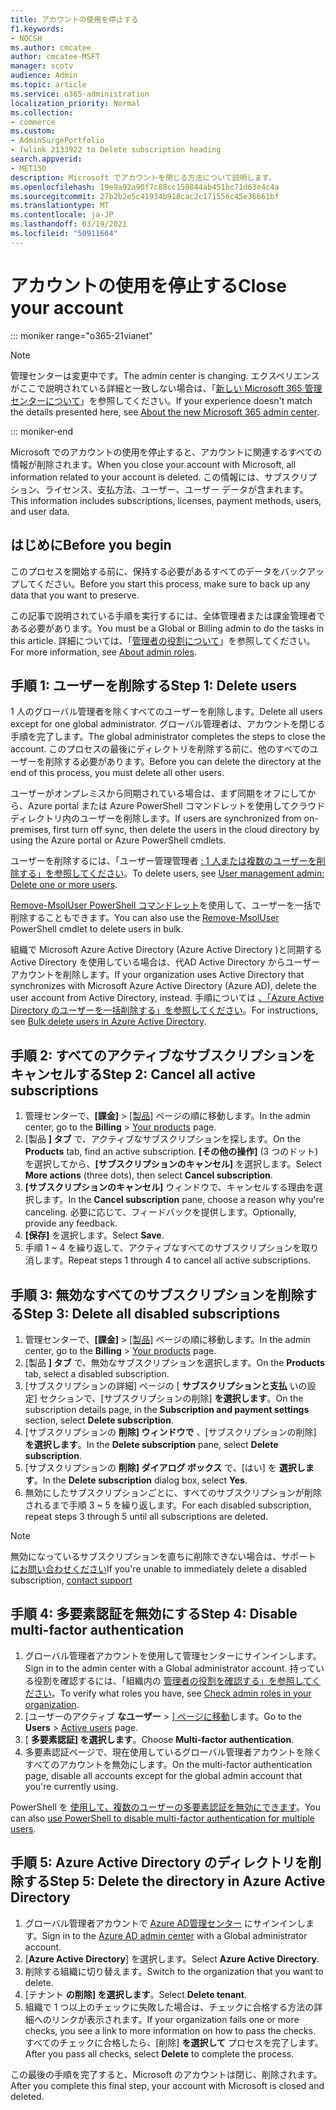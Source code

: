 ```yaml
---
title: アカウントの使用を停止する
f1.keywords:
- NOCSH
ms.author: cmcatee
author: cmcatee-MSFT
manager: scotv
audience: Admin
ms.topic: article
ms.service: o365-administration
localization_priority: Normal
ms.collection:
- commerce
ms.custom:
- AdminSurgePortfolio
- fwlink 2133922 to Delete subscription heading
search.appverid:
- MET150
description: Microsoft でアカウントを閉じる方法について説明します。
ms.openlocfilehash: 19e9a92a90f7c88cc150844ab451bc71d63e4c4a
ms.sourcegitcommit: 27b2b2e5c41934b918cac2c171556c45e36661bf
ms.translationtype: MT
ms.contentlocale: ja-JP
ms.lasthandoff: 03/19/2021
ms.locfileid: "50911664"
---
```

# <a name="close-your-account"></a><span data-ttu-id="56e66-103">アカウントの使用を停止する</span><span class="sxs-lookup"><span data-stu-id="56e66-103">Close your account</span></span>

::: moniker range="o365-21vianet"

> [!NOTE]
> <span data-ttu-id="56e66-104">管理センターは変更中です。</span><span class="sxs-lookup"><span data-stu-id="56e66-104">The admin center is changing.</span></span> <span data-ttu-id="56e66-105">エクスペリエンスがここで説明されている詳細と一致しない場合は、「[新しい Microsoft 365 管理センターについて](../admin/microsoft-365-admin-center-preview.md?preserve-view=true&view=o365-21vianet)」を参照してください。</span><span class="sxs-lookup"><span data-stu-id="56e66-105">If your experience doesn't match the details presented here, see [About the new Microsoft 365 admin center](../admin/microsoft-365-admin-center-preview.md?preserve-view=true&view=o365-21vianet).</span></span>

::: moniker-end

<span data-ttu-id="56e66-106">Microsoft でのアカウントの使用を停止すると、アカウントに関連するすべての情報が削除されます。</span><span class="sxs-lookup"><span data-stu-id="56e66-106">When you close your account with Microsoft, all information related to your account is deleted.</span></span> <span data-ttu-id="56e66-107">この情報には、サブスクリプション、ライセンス、支払方法、ユーザー、ユーザー データが含まれます。</span><span class="sxs-lookup"><span data-stu-id="56e66-107">This information includes subscriptions, licenses, payment methods, users, and user data.</span></span>

## <a name="before-you-begin"></a><span data-ttu-id="56e66-108">はじめに</span><span class="sxs-lookup"><span data-stu-id="56e66-108">Before you begin</span></span>

<span data-ttu-id="56e66-109">このプロセスを開始する前に、保持する必要があるすべてのデータをバックアップしてください。</span><span class="sxs-lookup"><span data-stu-id="56e66-109">Before you start this process, make sure to back up any data that you want to preserve.</span></span>

<span data-ttu-id="56e66-110">この記事で説明されている手順を実行するには、全体管理者または課金管理者である必要があります。</span><span class="sxs-lookup"><span data-stu-id="56e66-110">You must be a Global or Billing admin to do the tasks in this article.</span></span> <span data-ttu-id="56e66-111">詳細については、「[管理者の役割について](../admin/add-users/about-admin-roles.md)」を参照してください。</span><span class="sxs-lookup"><span data-stu-id="56e66-111">For more information, see [About admin roles](../admin/add-users/about-admin-roles.md).</span></span>

## <a name="step-1-delete-users"></a><span data-ttu-id="56e66-112">手順 1: ユーザーを削除する</span><span class="sxs-lookup"><span data-stu-id="56e66-112">Step 1: Delete users</span></span>

<span data-ttu-id="56e66-113">1 人のグローバル管理者を除くすべてのユーザーを削除します。</span><span class="sxs-lookup"><span data-stu-id="56e66-113">Delete all users except for one global administrator.</span></span> <span data-ttu-id="56e66-114">グローバル管理者は、アカウントを閉じる手順を完了します。</span><span class="sxs-lookup"><span data-stu-id="56e66-114">The global administrator completes the steps to close the account.</span></span> <span data-ttu-id="56e66-115">このプロセスの最後にディレクトリを削除する前に、他のすべてのユーザーを削除する必要があります。</span><span class="sxs-lookup"><span data-stu-id="56e66-115">Before you can delete the directory at the end of this process, you must delete all other users.</span></span>

<span data-ttu-id="56e66-116">ユーザーがオンプレミスから同期されている場合は、まず同期をオフにしてから、Azure portal または Azure PowerShell コマンドレットを使用してクラウド ディレクトリ内のユーザーを削除します。</span><span class="sxs-lookup"><span data-stu-id="56e66-116">If users are synchronized from on-premises, first turn off sync, then delete the users in the cloud directory by using the Azure portal or Azure PowerShell cmdlets.</span></span>

<span data-ttu-id="56e66-117">ユーザーを削除するには、「ユーザー管理管理者 <a href="/office365/admin/add-users/delete-a-user?view=o365-worldwide#user-management-admin-delete-one-or-more-users-from-office-365">: 1 人または複数のユーザーを削除する」を参照してください</a>。</span><span class="sxs-lookup"><span data-stu-id="56e66-117">To delete users, see <a href="/office365/admin/add-users/delete-a-user?view=o365-worldwide#user-management-admin-delete-one-or-more-users-from-office-365">User management admin: Delete one or more users</a>.</span></span>

<span data-ttu-id="56e66-118"><a href="https://go.microsoft.com/fwlink/?linkid=842230">Remove-MsolUser PowerShell コマンドレット</a>を使用して、ユーザーを一括で削除することもできます。</span><span class="sxs-lookup"><span data-stu-id="56e66-118">You can also use the <a href="https://go.microsoft.com/fwlink/?linkid=842230">Remove-MsolUser</a> PowerShell cmdlet to delete users in bulk.</span></span>

<span data-ttu-id="56e66-119">組織で Microsoft Azure Active Directory (Azure Active Directory )と同期する Active Directory を使用している場合は、代AD Active Directory からユーザー アカウントを削除します。</span><span class="sxs-lookup"><span data-stu-id="56e66-119">If your organization uses Active Directory that synchronizes with Microsoft Azure Active Directory (Azure AD), delete the user account from Active Directory, instead.</span></span> <span data-ttu-id="56e66-120">手順については <a href="/azure/active-directory/users-groups-roles/users-bulk-delete">、「Azure Active Directory のユーザーを一括削除する」を参照してください</a>。</span><span class="sxs-lookup"><span data-stu-id="56e66-120">For instructions, see <a href="/azure/active-directory/users-groups-roles/users-bulk-delete">Bulk delete users in Azure Active Directory</a>.</span></span>

## <a name="step-2-cancel-all-active-subscriptions"></a><span data-ttu-id="56e66-121">手順 2: すべてのアクティブなサブスクリプションをキャンセルする</span><span class="sxs-lookup"><span data-stu-id="56e66-121">Step 2: Cancel all active subscriptions</span></span>

1. <span data-ttu-id="56e66-122">管理センターで、**[課金]** > <a href="https://go.microsoft.com/fwlink/p/?linkid=842054" target="_blank">[製品]</a> ページの順に移動します。</span><span class="sxs-lookup"><span data-stu-id="56e66-122">In the admin center, go to the **Billing** > <a href="https://go.microsoft.com/fwlink/p/?linkid=842054" target="_blank">Your products</a> page.</span></span>
2. <span data-ttu-id="56e66-123">[製品 **] タブ** で、アクティブなサブスクリプションを探します。</span><span class="sxs-lookup"><span data-stu-id="56e66-123">On the **Products** tab, find an active subscription.</span></span> <span data-ttu-id="56e66-124">**[その他の操作]** (3 つのドット) を選択してから、**[サブスクリプションのキャンセル]** を選択します。</span><span class="sxs-lookup"><span data-stu-id="56e66-124">Select **More actions** (three dots), then select **Cancel subscription**.</span></span>
3. <span data-ttu-id="56e66-125">**[サブスクリプションのキャンセル]** ウィンドウで、キャンセルする理由を選択します。</span><span class="sxs-lookup"><span data-stu-id="56e66-125">In the **Cancel subscription** pane, choose a reason why you're canceling.</span></span> <span data-ttu-id="56e66-126">必要に応じて、フィードバックを提供します。</span><span class="sxs-lookup"><span data-stu-id="56e66-126">Optionally, provide any feedback.</span></span>
4. <span data-ttu-id="56e66-127">**[保存]** を選択します。</span><span class="sxs-lookup"><span data-stu-id="56e66-127">Select **Save**.</span></span>
5. <span data-ttu-id="56e66-128">手順 1 ~ 4 を繰り返して、アクティブなすべてのサブスクリプションを取り消します。</span><span class="sxs-lookup"><span data-stu-id="56e66-128">Repeat steps 1 through 4 to cancel all active subscriptions.</span></span>

## <a name="step-3-delete-all-disabled-subscriptions"></a><span data-ttu-id="56e66-129">手順 3: 無効なすべてのサブスクリプションを削除する</span><span class="sxs-lookup"><span data-stu-id="56e66-129">Step 3: Delete all disabled subscriptions</span></span>

1. <span data-ttu-id="56e66-130">管理センターで、**[課金]** > <a href="https://go.microsoft.com/fwlink/p/?linkid=842054" target="_blank">[製品]</a> ページの順に移動します。</span><span class="sxs-lookup"><span data-stu-id="56e66-130">In the admin center, go to the **Billing** > <a href="https://go.microsoft.com/fwlink/p/?linkid=842054" target="_blank">Your products</a> page.</span></span>
2. <span data-ttu-id="56e66-131">[製品 **] タブ** で、無効なサブスクリプションを選択します。</span><span class="sxs-lookup"><span data-stu-id="56e66-131">On the **Products** tab, select a disabled subscription.</span></span>
3. <span data-ttu-id="56e66-132">[サブスクリプションの詳細] ページの [ **サブスクリプションと支払** いの設定] セクションで、[サブスクリプションの削除] **を選択します**。</span><span class="sxs-lookup"><span data-stu-id="56e66-132">On the subscription details page, in the **Subscription and payment settings** section, select **Delete subscription**.</span></span>
4. <span data-ttu-id="56e66-133">[サブスクリプションの **削除] ウィンドウで** 、[サブスクリプションの削除] **を選択します**。</span><span class="sxs-lookup"><span data-stu-id="56e66-133">In the **Delete subscription** pane, select **Delete subscription**.</span></span>
5. <span data-ttu-id="56e66-134">[サブスクリプションの **削除] ダイアログ ボックス** で、[はい] を **選択します**。</span><span class="sxs-lookup"><span data-stu-id="56e66-134">In the **Delete subscription** dialog box, select **Yes**.</span></span>
6. <span data-ttu-id="56e66-135">無効にしたサブスクリプションごとに、すべてのサブスクリプションが削除されるまで手順 3 ~ 5 を繰り返します。</span><span class="sxs-lookup"><span data-stu-id="56e66-135">For each disabled subscription, repeat steps 3 through 5 until all subscriptions are deleted.</span></span>

> [!NOTE]
> <span data-ttu-id="56e66-136">無効になっているサブスクリプションを直ちに削除できない場合は、サポート <a href="/microsoft-365/Admin/contact-support-for-business-products" target="_blank">にお問い合わせください</a></span><span class="sxs-lookup"><span data-stu-id="56e66-136">If you're unable to immediately delete a disabled subscription, <a href="/microsoft-365/Admin/contact-support-for-business-products" target="_blank">contact support</a></span></span>

## <a name="step-4-disable-multi-factor-authentication"></a><span data-ttu-id="56e66-137">手順 4: 多要素認証を無効にする</span><span class="sxs-lookup"><span data-stu-id="56e66-137">Step 4: Disable multi-factor authentication</span></span>

1. <span data-ttu-id="56e66-138">グローバル管理者アカウントを使用して管理センターにサインインします。</span><span class="sxs-lookup"><span data-stu-id="56e66-138">Sign in to the admin center with a Global administrator account.</span></span> <span data-ttu-id="56e66-139">持っている役割を確認するには、「組織内の [管理者の役割を確認する」を参照してください](../admin/add-users/assign-admin-roles.md#check-admin-roles-in-your-organization)。</span><span class="sxs-lookup"><span data-stu-id="56e66-139">To verify what roles you have, see [Check admin roles in your organization](../admin/add-users/assign-admin-roles.md#check-admin-roles-in-your-organization).</span></span>
2. <span data-ttu-id="56e66-140">[ユーザーのアクティブ **なユーザー**  >  <a href="https://go.microsoft.com/fwlink/p/?linkid=834822" target="_blank">] ページに移動</a>します。</span><span class="sxs-lookup"><span data-stu-id="56e66-140">Go to the **Users** > <a href="https://go.microsoft.com/fwlink/p/?linkid=834822" target="_blank">Active users</a> page.</span></span>
3. <span data-ttu-id="56e66-141">[ **多要素認証] を選択します**。</span><span class="sxs-lookup"><span data-stu-id="56e66-141">Choose **Multi-factor authentication**.</span></span>
4. <span data-ttu-id="56e66-142">多要素認証ページで、現在使用しているグローバル管理者アカウントを除くすべてのアカウントを無効にします。</span><span class="sxs-lookup"><span data-stu-id="56e66-142">On the multi-factor authentication page, disable all accounts except for the global admin account that you're currently using.</span></span>

<span data-ttu-id="56e66-143">PowerShell を <a href="/azure/active-directory/authentication/howto-mfa-userstates#change-state-using-powershell">使用して、複数のユーザーの多要素認証を無効にできます</a>。</span><span class="sxs-lookup"><span data-stu-id="56e66-143">You can also <a href="/azure/active-directory/authentication/howto-mfa-userstates#change-state-using-powershell">use PowerShell to disable multi-factor authentication for multiple users</a>.</span></span>

## <a name="step-5-delete-the-directory-in-azure-active-directory"></a><span data-ttu-id="56e66-144">手順 5: Azure Active Directory のディレクトリを削除する</span><span class="sxs-lookup"><span data-stu-id="56e66-144">Step 5: Delete the directory in Azure Active Directory</span></span>

1. <span data-ttu-id="56e66-145">グローバル管理者アカウントで <a href="https://aad.portal.azure.com/" target="_blank">Azure AD管理センター</a> にサインインします。</span><span class="sxs-lookup"><span data-stu-id="56e66-145">Sign in to the <a href="https://aad.portal.azure.com/" target="_blank">Azure AD admin center</a> with a Global administrator account.</span></span>
2. <span data-ttu-id="56e66-146">[**Azure Active Directory**] を選択します。</span><span class="sxs-lookup"><span data-stu-id="56e66-146">Select **Azure Active Directory**.</span></span>
3. <span data-ttu-id="56e66-147">削除する組織に切り替えます。</span><span class="sxs-lookup"><span data-stu-id="56e66-147">Switch to the organization that you want to delete.</span></span>
4. <span data-ttu-id="56e66-148">[テナント **の削除] を選択します**。</span><span class="sxs-lookup"><span data-stu-id="56e66-148">Select **Delete tenant**.</span></span>
5. <span data-ttu-id="56e66-149">組織で 1 つ以上のチェックに失敗した場合は、チェックに合格する方法の詳細へのリンクが表示されます。</span><span class="sxs-lookup"><span data-stu-id="56e66-149">If your organization fails one or more checks, you see a link to more information on how to pass the checks.</span></span> <span data-ttu-id="56e66-150">すべてのチェックに合格したら、[削除] **を選択して** プロセスを完了します。</span><span class="sxs-lookup"><span data-stu-id="56e66-150">After you pass all checks, select **Delete** to complete the process.</span></span>

<span data-ttu-id="56e66-151">この最後の手順を完了すると、Microsoft のアカウントは閉じ、削除されます。</span><span class="sxs-lookup"><span data-stu-id="56e66-151">After you complete this final step, your account with Microsoft is closed and deleted.</span></span>